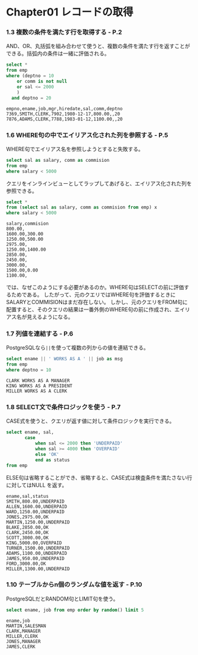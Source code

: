 # Chapter01 レコードの取得
### 1.3 複数の条件を満たす行を取得する - P.2
AND、OR、丸括弧を組み合わせて使うと、複数の条件を満たす行を返すことができる。括弧内の条件は一緒に評価される。
```sql
select *  
from emp  
where (deptno = 10  
    or comm is not null  
    or sal <= 2000  
    )  
  and deptno = 20
```

```
empno,ename,job,mgr,hiredate,sal,comm,deptno  
7369,SMITH,CLERK,7902,1980-12-17,800.00,,20  
7876,ADAMS,CLERK,7788,1983-01-12,1100.00,,20
```

### 1.6 WHERE句の中でエイリアス化された列を参照する - P.5
WHERE句でエイリアス名を参照しようとすると失敗する。
```sql
select sal as salary, comm as commision  
from emp  
where salary < 5000
```

クエリをインラインビューとしてラップしてあげると、エイリアス化された列を参照できる。
```sql
select *  
from (select sal as salary, comm as commision from emp) x  
where salary < 5000
```

```
salary,commision  
800.00,  
1600.00,300.00  
1250.00,500.00  
2975.00,  
1250.00,1400.00  
2850.00,  
2450.00,  
3000.00,  
1500.00,0.00  
1100.00,
```
では、なぜこのようにする必要があるのか。WHERE句はSELECTの前に評価するためである。
したがって、元のクエリではWHERE句を評価するときにSALARYとCOMMISIONはまだ存在しない。
しかし、元のクエリをFROM句に配置すると、そのクエリの結果は一番外側のWHERE句の前に作成され、エイリアス名が見えるようになる。

### 1.7 列値を連結する - P.6
PostgreSQLなら`||`を使って複数の列からの値を連結できる。
```sql
select ename || ' WORKS AS A ' || job as msg  
from emp  
where deptno = 10
```

```
CLARK WORKS AS A MANAGER
KING WORKS AS A PRESIDENT
MILLER WORKS AS A CLERK
```

### 1.8 SELECT文で条件ロジックを使う - P.7
CASE式を使うと、クエリが返す値に対して条件ロジックを実行できる。
```sql
select ename, sal,  
       case  
           when sal <= 2000 then 'UNDERPAID'  
           when sal >= 4000 then 'OVERPAID'  
           else 'OK'  
           end as status  
from emp
```
ELSE句は省略することができ、省略すると、CASE式は検査条件を満たさない行に対してはNULL
を返す。

```
ename,sal,status
SMITH,800.00,UNDERPAID
ALLEN,1600.00,UNDERPAID
WARD,1250.00,UNDERPAID
JONES,2975.00,OK
MARTIN,1250.00,UNDERPAID
BLAKE,2850.00,OK
CLARK,2450.00,OK
SCOTT,3000.00,OK
KING,5000.00,OVERPAID
TURNER,1500.00,UNDERPAID
ADAMS,1100.00,UNDERPAID
JAMES,950.00,UNDERPAID
FORD,3000.00,OK
MILLER,1300.00,UNDERPAID
```

### 1.10 テーブルからn個のランダムな値を返す - P.10
PostgreSQLだとRANDOM句とLIMIT句を使う。
```sql
select ename, job from emp order by random() limit 5
```

```
ename,job
MARTIN,SALESMAN
CLARK,MANAGER
MILLER,CLERK
JONES,MANAGER
JAMES,CLERK
```
